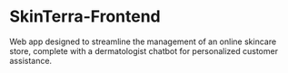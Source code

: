# SkinTerra-Frontend
Web app designed to streamline the management of an online skincare store, complete with a dermatologist chatbot for personalized customer assistance.
